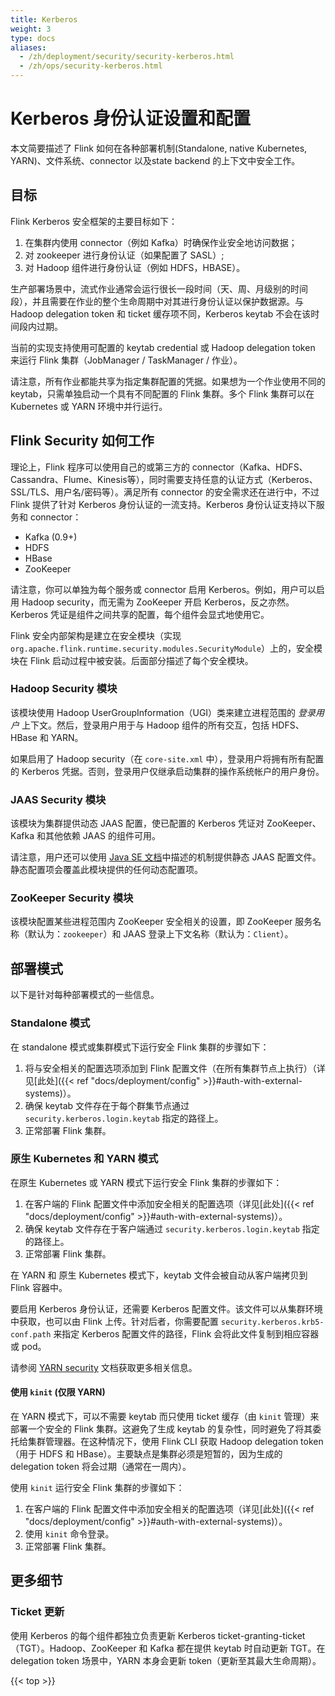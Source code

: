 ```yaml
---
title: Kerberos
weight: 3
type: docs
aliases:
  - /zh/deployment/security/security-kerberos.html
  - /zh/ops/security-kerberos.html
---
```

<!--
Licensed to the Apache Software Foundation (ASF) under one
or more contributor license agreements.  See the NOTICE file
distributed with this work for additional information
regarding copyright ownership.  The ASF licenses this file
to you under the Apache License, Version 2.0 (the
"License"); you may not use this file except in compliance
with the License.  You may obtain a copy of the License at

  http://www.apache.org/licenses/LICENSE-2.0

Unless required by applicable law or agreed to in writing,
software distributed under the License is distributed on an
"AS IS" BASIS, WITHOUT WARRANTIES OR CONDITIONS OF ANY
KIND, either express or implied.  See the License for the
specific language governing permissions and limitations
under the License.
-->

<a name="kerberos-authentication-setup-and-configuration"></a>

# Kerberos 身份认证设置和配置

本文简要描述了 Flink 如何在各种部署机制(Standalone, native Kubernetes, YARN)、文件系统、connector 以及state backend 的上下文中安全工作。

<a name="objective"></a>

## 目标
Flink Kerberos 安全框架的主要目标如下：

1. 在集群内使用 connector（例如 Kafka）时确保作业安全地访问数据；
2. 对 zookeeper 进行身份认证（如果配置了 SASL）;
3. 对 Hadoop 组件进行身份认证（例如 HDFS，HBASE）。

生产部署场景中，流式作业通常会运行很长一段时间（天、周、月级别的时间段），并且需要在作业的整个生命周期中对其进行身份认证以保护数据源。与 Hadoop delegation token 和 ticket 缓存项不同，Kerberos keytab 不会在该时间段内过期。

当前的实现支持使用可配置的 keytab credential 或 Hadoop delegation token 来运行 Flink 集群（JobManager / TaskManager / 作业）。

请注意，所有作业都能共享为指定集群配置的凭据。如果想为一个作业使用不同的 keytab，只需单独启动一个具有不同配置的 Flink 集群。多个 Flink 集群可以在 Kubernetes 或 YARN 环境中并行运行。

<a name="how-flink-security-works"></a>

## Flink Security 如何工作

理论上，Flink 程序可以使用自己的或第三方的 connector（Kafka、HDFS、Cassandra、Flume、Kinesis等），同时需要支持任意的认证方式（Kerberos、SSL/TLS、用户名/密码等）。满足所有 connector 的安全需求还在进行中，不过 Flink 提供了针对 Kerberos 身份认证的一流支持。Kerberos 身份认证支持以下服务和 connector：

- Kafka (0.9+)
- HDFS
- HBase
- ZooKeeper

请注意，你可以单独为每个服务或 connector 启用 Kerberos。例如，用户可以启用 Hadoop security，而无需为 ZooKeeper 开启 Kerberos，反之亦然。Kerberos 凭证是组件之间共享的配置，每个组件会显式地使用它。

Flink 安全内部架构是建立在安全模块（实现 `org.apache.flink.runtime.security.modules.SecurityModule`）上的，安全模块在 Flink 启动过程中被安装。后面部分描述了每个安全模块。

<a name="hadoop-security-module"></a>

### Hadoop Security 模块
该模块使用 Hadoop UserGroupInformation（UGI）类来建立进程范围的 *登录用户* 上下文。然后，登录用户用于与 Hadoop 组件的所有交互，包括 HDFS、HBase 和 YARN。

如果启用了 Hadoop security（在 `core-site.xml` 中），登录用户将拥有所有配置的 Kerberos 凭据。否则，登录用户仅继承启动集群的操作系统帐户的用户身份。

<a name="jaas-security-module"></a>

### JAAS Security 模块
该模块为集群提供动态 JAAS 配置，使已配置的 Kerberos 凭证对 ZooKeeper、Kafka 和其他依赖 JAAS 的组件可用。

请注意，用户还可以使用 [Java SE 文档](http://docs.oracle.com/javase/7/docs/technotes/guides/security/jgss/tutorials/LoginConfigFile.html)中描述的机制提供静态 JAAS 配置文件。静态配置项会覆盖此模块提供的任何动态配置项。

<a name="zookeeper-security-module"></a>

### ZooKeeper Security 模块
该模块配置某些进程范围内 ZooKeeper 安全相关的设置，即 ZooKeeper 服务名称（默认为：`zookeeper`）和 JAAS 登录上下文名称（默认为：`Client`）。

<a name=deployment-models></a>

## 部署模式
以下是针对每种部署模式的一些信息。

<a name="standalone-mode"></a>

### Standalone 模式

在 standalone 模式或集群模式下运行安全 Flink 集群的步骤如下：

1. 将与安全相关的配置选项添加到 Flink 配置文件（在所有集群节点上执行）（详见[此处]({{< ref "docs/deployment/config" >}}#auth-with-external-systems)）。
2. 确保 keytab 文件存在于每个群集节点通过 `security.kerberos.login.keytab` 指定的路径上。
3. 正常部署 Flink 集群。

<a name="native-kubernetes-and-yarn-mode"></a>

### 原生 Kubernetes 和 YARN 模式

在原生 Kubernetes 或 YARN 模式下运行安全 Flink 集群的步骤如下：

1. 在客户端的 Flink 配置文件中添加安全相关的配置选项（详见[此处]({{< ref "docs/deployment/config" >}}#auth-with-external-systems)）。
2. 确保 keytab 文件存在于客户端通过 `security.kerberos.login.keytab` 指定的路径上。
3. 正常部署 Flink 集群。

在 YARN 和 原生 Kubernetes 模式下，keytab 文件会被自动从客户端拷贝到 Flink 容器中。

要启用 Kerberos 身份认证，还需要 Kerberos 配置文件。该文件可以从集群环境中获取，也可以由 Flink 上传。针对后者，你需要配置 `security.kerberos.krb5-conf.path` 来指定 Kerberos 配置文件的路径，Flink 会将此文件复制到相应容器或 pod。

请参阅 <a href="https://github.com/apache/hadoop/blob/trunk/hadoop-yarn-project/hadoop-yarn/hadoop-yarn-site/src/site/markdown/YarnApplicationSecurity.md">YARN security</a> 文档获取更多相关信息。

<a name="using-kinit-yarn-only"></a>

#### 使用 `kinit` (仅限 YARN)

在 YARN 模式下，可以不需要 keytab 而只使用 ticket 缓存（由 `kinit` 管理）来部署一个安全的 Flink 集群。这避免了生成 keytab 的复杂性，同时避免了将其委托给集群管理器。在这种情况下，使用 Flink CLI 获取 Hadoop delegation token（用于 HDFS 和 HBase）。主要缺点是集群必须是短暂的，因为生成的 delegation token 将会过期（通常在一周内）。

使用 `kinit` 运行安全 Flink 集群的步骤如下：

1. 在客户端的 Flink 配置文件中添加安全相关的配置选项（详见[此处]({{< ref "docs/deployment/config" >}}#auth-with-external-systems)）。
2. 使用 `kinit` 命令登录。
3. 正常部署 Flink 集群。

<a name="further-details"></a>

## 更多细节

<a name="ticket-renewal"></a>

### Ticket 更新
使用 Kerberos 的每个组件都独立负责更新 Kerberos ticket-granting-ticket（TGT）。Hadoop、ZooKeeper 和 Kafka 都在提供 keytab 时自动更新 TGT。在 delegation token 场景中，YARN 本身会更新 token（更新至其最大生命周期）。

{{< top >}}
